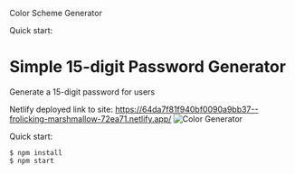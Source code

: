 Color Scheme Generator

Quick start:
# Simple 15-digit Password Generator

Generate a 15-digit password for users

Netlify deployed link to site: https://64da7f81f940bf0090a9bb37--frolicking-marshmallow-72ea71.netlify.app/
![Color Generator](https://github.com/Dukeyeboah/Color-Generator/assets/117697130/69771782-383b-4d6b-bc3c-4df55abe2db3)


Quick start:

```
$ npm install
$ npm start
````


